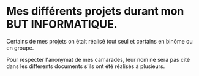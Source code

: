 
<h1> Mes différents projets durant mon BUT INFORMATIQUE. </h1>



Certains de mes projets on était réalisé tout seul et certains en binôme ou en groupe.


Pour respecter l'anonymat de mes camarades, leur nom ne sera pas cité dans les différents documents s'ils ont été réalisés à plusieurs.

